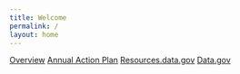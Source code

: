 ```yaml
---
title: Welcome
permalink: /
layout: home
---
```


<section class="usa-section">
  <div class="usa-grid frontpage-boxes">
    <a href="{{ site.baseurl }}/overview/" class="usa-width-one-fourth">Overview</a>
    <a href="{{ site.baseurl }}/2021/action-plan/" class="usa-width-one-fourth">Annual Action Plan</a>
    <a href="https://resources.data.gov/" class="usa-width-one-fourth">Resources.data.gov</a>
    <a href="https://www.data.gov/" class="usa-width-one-fourth">Data.gov</a>
  </div>
</section>


